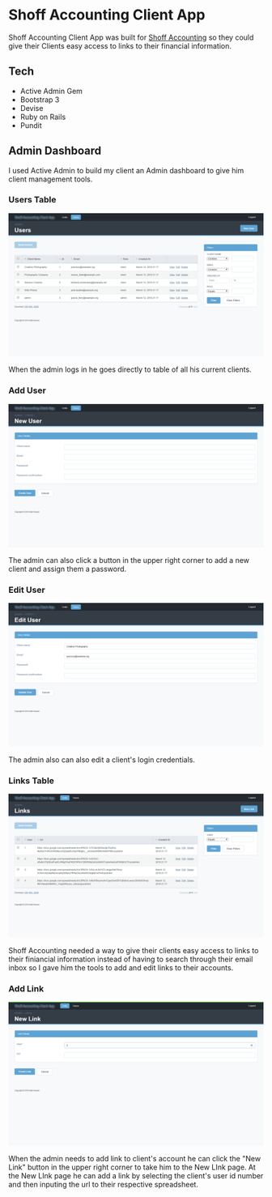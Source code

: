 # Shoff Accounting Client App
Shoff Accounting Client App was built for [Shoff Accounting](https://www.shoffaccounting.com/) so they could give their Clients easy access to links to their financial information.

## Tech
- Active Admin Gem
- Bootstrap 3
- Devise
- Ruby on Rails
- Pundit

## Admin Dashboard

I used Active Admin to build my client an Admin dashboard to give him client management tools. 

### Users Table
![Clients Table](https://github.com/mattMusser/Shoff-Accounting/blob/read-me/app/assets/images/admin-users.png?raw=true)

When the admin logs in he goes directly to table of all his current clients.

### Add User
![Add Client](https://github.com/mattMusser/Shoff-Accounting/blob/read-me/app/assets/images/admin-new-user.png?raw=true)

The admin can also click a button in the upper right corner to add a new client and assign them a password.

### Edit User
![Edit Client](https://github.com/mattMusser/Shoff-Accounting/blob/read-me/app/assets/images/admin-edit-user.png?raw=true)

The admin also can also edit a client's login credentials.

### Links Table
![Links Table](https://github.com/mattMusser/Shoff-Accounting/blob/read-me/app/assets/images/admin-links.png?raw=true)

Shoff Accounting needed a way to give their clients easy access to links to their finiancial information instead of having to search through their email inbox so I gave him the tools to add and edit links to their accounts.

### Add Link
![Add Link](https://github.com/mattMusser/Shoff-Accounting/blob/read-me/app/assets/images/admin-new-link.png?raw=true)

When the admin needs to add link to client's account he can click the "New Link" button in the upper right corner to take him to the New LInk page. At the New LInk page he can add a link by selecting the client's user id number and then inputing the url to their respective spreadsheet.


